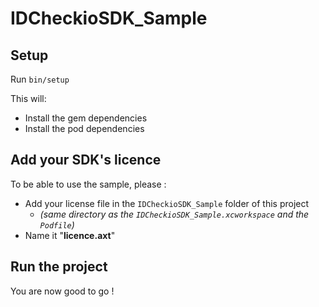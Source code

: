 # IDCheckioSDK_Sample #

## Setup ##

Run `bin/setup`

This will:

 - Install the gem dependencies
 - Install the pod dependencies

## Add your SDK's licence

To be able to use the sample, please :

- Add your license file in the `IDCheckioSDK_Sample` folder of this project
  - _(same directory as the `IDCheckioSDK_Sample.xcworkspace` and the `Podfile`)_
- Name it "**licence.axt**"

## Run the project

You are now good to go !
